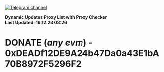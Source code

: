 [![Telegram channel](https://img.shields.io/endpoint?url=https://runkit.io/damiankrawczyk/telegram-badge/branches/master?url=https://t.me/n4z4v0d)](https://t.me/n4z4v0d) 

**Dynamic Updates Proxy List with Proxy Checker**  
**Last Updated: 19.12.23 08:26**

# DONATE (_any evm_) - 0xDEADf12DE9A24b47Da0a43E1bA70B8972F5296F2
